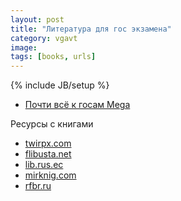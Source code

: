 ```yaml
---
layout: post
title: "Литература для гос экзамена"
category: vgavt
image: 
tags: [books, urls]
---
```

{% include JB/setup %}

- [Почти всё к госам Mega](https://mega.co.nz/#F!Y0JVVaxC!xfxUXz6lN8chMAC01onVMg)

Ресурсы с книгами

- [twirpx.com](http://twirpx.com)
- [flibusta.net](http://flibusta.net)
- [lib.rus.ec](https://lib.rus.ec)
- [mirknig.com](http://mirknig.com)
- [rfbr.ru](http://rfbr.ru/rffi/ru/library)